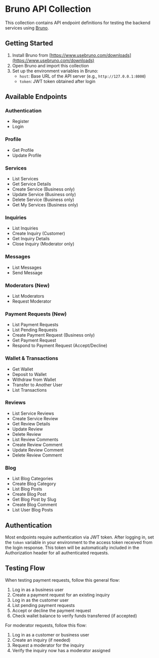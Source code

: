 # Bruno API Collection

This collection contains API endpoint definitions for testing the backend services using [Bruno](https://www.usebruno.com/).

## Getting Started

1. Install Bruno from [https://www.usebruno.com/downloads](https://www.usebruno.com/downloads)
2. Open Bruno and import this collection
3. Set up the environment variables in Bruno:
   - `host`: Base URL of the API server (e.g., `http://127.0.0.1:8000`)
   - `token`: JWT token obtained after login

## Available Endpoints

### Authentication
- Register
- Login

### Profile
- Get Profile
- Update Profile

### Services
- List Services
- Get Service Details
- Create Service (Business only)
- Update Service (Business only)
- Delete Service (Business only)
- Get My Services (Business only)

### Inquiries
- List Inquiries
- Create Inquiry (Customer)
- Get Inquiry Details
- Close Inquiry (Moderator only)

### Messages
- List Messages
- Send Message

### Moderators (New)
- List Moderators
- Request Moderator

### Payment Requests (New)
- List Payment Requests
- List Pending Requests
- Create Payment Request (Business only)
- Get Payment Request
- Respond to Payment Request (Accept/Decline)

### Wallet & Transactions
- Get Wallet
- Deposit to Wallet
- Withdraw from Wallet
- Transfer to Another User
- List Transactions

### Reviews
- List Service Reviews
- Create Service Review
- Get Review Details
- Update Review
- Delete Review
- List Review Comments
- Create Review Comment
- Update Review Comment
- Delete Review Comment

### Blog
- List Blog Categories
- Create Blog Category
- List Blog Posts
- Create Blog Post
- Get Blog Post by Slug
- Create Blog Comment
- List User Blog Posts

## Authentication

Most endpoints require authentication via JWT token. After logging in, set the `token` variable in your environment to the access token received from the login response. This token will be automatically included in the Authorization header for all authenticated requests.

## Testing Flow

When testing payment requests, follow this general flow:

1. Log in as a business user
2. Create a payment request for an existing inquiry
3. Log in as the customer user
4. List pending payment requests
5. Accept or decline the payment request
6. Check wallet balance to verify funds transferred (if accepted)

For moderator requests, follow this flow:

1. Log in as a customer or business user
2. Create an inquiry (if needed)
3. Request a moderator for the inquiry
4. Verify the inquiry now has a moderator assigned